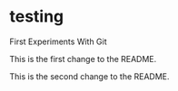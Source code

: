 testing
=======

First Experiments With Git

This is the first change to the README.

This is the second change to the README.
